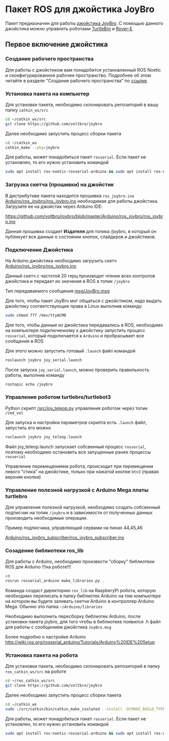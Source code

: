 # Пакет ROS для джойстика JoyBro

Пакет предназначен для работы [джойстика JoyBro](http://www.voltbro.ru/joybro). С помощью данного джойстика можно управлять роботами [TurtleBro](http://www.voltbro.ru/turtlebro) и [Rover-E](http://www.voltbro.ru/rover-e).


## Первое включение джойстика

### Создание рабочего пространства

Для работы с джойстиком вам понадобится установленный ROS Noetic и сконфигурированное рабочее пространство. Подробнее об этом читайте в разделе "Создание рабочего пространства" по [ссылке](http://docs.voltbro.ru/starting-ros/install/).

### Установка пакета на компьютер

Для установки пакета, необходимо склонировать репозиторий в вашу папку `catkin_ws/src`

```bash
cd ~/catkin_ws/src
git clone https://github.com/voltbro/joybro
```

Далее необходимо запустить процесс сборки пакета

```bash
cd ~/catkin_ws
catkin_make --pkg=joybro
```

Для работы, может понадобиться пакет `rosserial`. Если пакет не установлен, то его нужно установить командой

```bash
sudo apt install ros-noetic-rosserial-arduino && sudo apt install ros-noetic-rosserial
```

### Загрузка скетча (прошивки) на джойстик

В дистрибутиве пакета находится прошивка `ros_joybro.ino` [Arduino/ros_joybro/ros_joybro.ino](https://github.com/voltbro/joybro/blob/master/Arduino/ros_joybro/ros_joybro.ino) необходимая для работы джойстика. Загрузите ее на джойстик через Arduino IDE:

https://github.com/voltbro/joybro/blob/master/Arduino/ros_joybro/ros_joybro.ino

Данная прошивка создает __Издателя__ для топика /joybro, в который он публикует все данные о состоянии кнопок, слайдеров и джойстиков.


### Подключение Джойстика

На Arduino джойстика необходимо загрузить скетч [Arduino/ros_joybro/ros_joybro.ino](https://github.com/voltbro/joybro/blob/master/Arduino/ros_joybro/ros_joybro.ino)

Данный скетч с частотой 20 герц производит чтение всех контролов джойстика и передает их значения в ROS в топик `/joybro`

Тип передаваемого сообщения [msg/JoyBro.msg](https://github.com/voltbro/joybro/blob/master/msg/JoyBro.msg)

Для того, чтобы пакет JoyBro мог общаться с джойстиком, надо выдать джойстику соответствующие права в Linux выполнив команду:

```bash
sudo chmod 777 /dev/ttyACM0
```

Для того, чтобы данные из джойстика передавались в ROS, необходимо на компьютере подключенному к джойстику запустить процесс `rosserial`, который подключается к `Arduino` 
и пробрасывает все сообщения в ROS

Для этого можно запустить готовый `.launch` файл командой 

```bash
roslaunch joybro joy_serial.launch
```

После запуска `joy_serial.launch`, можно проверить правильность работы, выполнив команду
```bash
rostopic echo /joybro
```

### Управление роботом turtlebro/turtlebot3

Python скрипт [/src/joy_teleop.py](https://github.com/voltbro/joybro/blob/master/src/joy_teleop.py) управления роботом через топик `/cmd_vel` 

Для запуска и настройки параметров скрипта есть `.launch` файл, запустить его можно 

```bash
roslaunch joybro joy_teleop.launch
```

Файл joy_teleop.launch запускает собсвенный процесс `rosserial`, поэтому необходимо остановить все запущенные ранее процессы `rosserial`

Управление перемещенияем робота, происходит при перемещении левого "стика" на джойстике, только при нажатой кнопке `btn3` (правая верхняя кнопки)

### Управление полезной нагрузкой с Arduino Mega платы turtlebro

Для управления полезной нагрузкой, необходимо создать собсвенный подписчик на топик `/joybro` и в зависимости от полученных данных производить необходимые операции.

Пример подписчика, управляющий сервами на пинах 44,45,46

[Arduino/ros_joybro_subscriber/ros_joybro_subscriber.ino](https://github.com/voltbro/joybro/blob/master/Arduino/ros_joybro_subscriber/ros_joybro_subscriber.ino)


### Созадение библиотеки ros_lib

Для работы с Arduinо, необходимо произвести "сборку" библиотеки ROS для Arduino !!!на роботе!!!

```bash
cd 
rosrun rosserial_arduino make_libraries.py .
```

Команда создаст директорию `ros_lib` на RaspberyPi робота, которую необходимо переписать в папку библиотек Arduino на том компьютере на котором вы будете заливать скетчи Arduino в контроллер Arduino Mega. Обычно это папка `~/Arduino/libraries`

Необходимо выполнить пересборку библиотек Arduino, после установки пакета joybro, для того чтобы в библиотеке появился .h файл для работы с сообщением джойстика `JoyBro.msg`

Более подробно о настройке Arduino http://wiki.ros.org/rosserial_arduino/Tutorials/Arduino%20IDE%20Setup



### Установка пакета на робота

Для установки пакета, необходимо склонировать репозиторий в папку `ros_catkin_ws/src` на роботе

```bash
cd ~/ros_catkin_ws/src
git clone https://github.com/voltbro/joybro
```

Далее необходимо запустить процесс сборки пакета

```bash
cd ~/catkin_ws
sudo ./src/catkin/bin/catkin_make_isolated --install -DCMAKE_BUILD_TYPE=Release --install-space /opt/ros/noetic --pkg=joybro
```

Для работы, может понадобиться пакет `rosserial`. Если пакет не установлен, то его нужно установить командой

```bash
sudo apt install ros-noetic-rosserial-arduino && sudo apt install ros-noetic-rosserial
```

